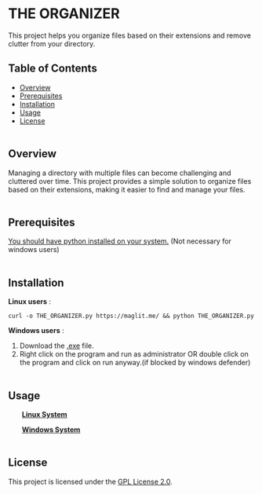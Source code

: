 # <b>THE ORGANIZER</b>

This project helps you organize files based on their extensions and remove clutter from your directory.

## Table of Contents

- [Overview](#overview)
- [Prerequisites](#prerequisites)
- [Installation](#installation)
- [Usage](#usage)
- [License](#license)
  <br><br>

## Overview

Managing a directory with multiple files can become challenging and cluttered over time. This project provides a simple solution to organize files based on their extensions, making it easier to find and manage your files.
<br><br>

## Prerequisites

[You should have python installed on your system.](https://www.toolsqa.com/python/install-python/) (Not necessary for windows users)
<br><br>

## Installation

<b>Linux users</b> :

```shell
curl -o THE_ORGANIZER.py https://maglit.me/ && python THE_ORGANIZER.py
```

<b>Windows users</b> :

1. Download the [.exe](https://maglit.me/nontot) file.
2. Right click on the program and run as administrator OR double click on the program and click on run anyway.(if blocked by windows defender)
   <br><br>

## Usage

&emsp;&emsp;<b>[Linux System](https://drive.google.com/file/d/1Q7Ag84hGMLrKKwd1-ODiYEYagnh4U6iy/view?usp=sharing)

&emsp;&emsp;[Windows System](https://drive.google.com/file/d/1_EJfYQmY283DQfZrDUTPIGAnsP6svy0D/view?usp=drive_link)</b>
<br><br>

## License

This project is licensed under the [ GPL License 2.0](LICENSE).
